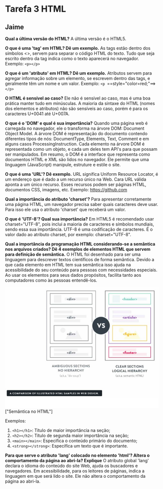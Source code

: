 # Tarefa 3 HTML
## Jaime 

**Qual a última versão do HTML?**
A última versão é o HTML5.

**O que é uma 'tag' em HTML? Dê um exemplo.**
As tags estão dentro dos símbolos <>, servem para separar o código HTML do texto. Tudo que seja escrito dentro da tag indica como o texto aparecerá no navegador.
Exemplo: ```<p></p> ```

**O que é um 'atributo' em HTML? Dê um exemplo.**
Atributos servem para agregar informação sobre um elemento, se escrevem dentro das tags, e geralmente têm um nome e um valor.
Exemplo: ```<p ```==style="color=red;"==>```</p>```

**O HTML é sensível ao caso?**
Ele não é sensível ao caso, mas é uma boa prática manter tudo em minúsculas. A maioria da sintaxe do HTML (nomes dos elementos e atributos) não são sensíveis ao caso, porém é para os caracteres U+0041 até U+007A.

**O que é o 'DOM' e qual é sua importância?**
Quando uma página web é carregada no navegador, ele o transforma na árvore DOM: Document Object Model. A árvore DOM é representação do documento contendo diferentes tipos de nós: DocumentType, Elements, Text, Comment e em alguns casos ProcessingInstruction. Cada elemento na árvore DOM é representada como um objeto, e cada um deles tem API's para que possam ser manipulados.
Em resumo, o DOM é a interface que representa como documentos HTML e XML são lidos no navegador. Ele permite que uma linguagem (JavaScript) manipule, estruture e estile o site.

**O que é uma 'URL'? Dê exemplo.**
URL significa Uniform Resource Locator, é um endereço que é dado a um recurso único na Web. Cara URL válida aponta a um único recurso. Esses recursos podem ser páginas HTML, documentos CSS, imagens, etc.
Exemplo: https://github.com

**Qual a importância do atributo 'charset'?**
Para apresentar corretamente uma página HTML, um navegador precisa saber quais caracteres deve usar. Para isso ele usa o atributo 'charset' que receberá um valor.

**O que é 'UTF-8'? Qual sua importância?**
Em HTML5 é recomendado usar charset="UTF-8", pois inclui a maioria de caracteres e símbolos mundiais, sendo essa sua importância. UTF-8 é uma codificação de caracteres. É o valor dado ao atributo charset, por exemplo:
charset="UTF-8".

**Qual a importância da programação HTML considerando-se a semântica nos arquivos criados? Dê 4 exemplos de elementos HTML que servem para definição de semântica.**
O HTML foi desenhado para ser uma linguagem para descrever textos científicos de forma semântica. Devido a que cada elemento em HTML tem sua semântica isso ajuda na acessibilidade do seu conteúdo para pessoas com necessidades especiais. Ao usar os elementos para seus dados propósitos, facilita tanto aos computadores como às pessoas entendê-los.

![Importancia da semântica](semantics.jpg)["Semântica no HTML"]

Exemplos:
1. ```<h1></h1>```: Título de maior importância na seção;
2. ```<h2></h2>```: Título de segunda maior importância na seção;
3. ```<main></main>```: Especifica o conteúdo primário do documento;
4. ```<strong></strong>```: Especifíca um texto que é importante.

**Para que serve o atributo 'lang' colocado no elemento 'html'? Altera o comportamento da página ao abri-la? Explique**
O atributo global 'lang' declara o idioma do conteúdo do site Web, ajuda os buscadores e navegadores. Em acessibilidade, para os leitores de páginas, indica a linguagem em que será lido o site.
Ele não altera o comportamento da página ao abri-la.
